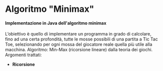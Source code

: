 # Algoritmo "Minimax"
#### Implementazione in Java dell'algoritmo minimax
L’obiettivo è quello di implementare un programma in grado di calcolare, fino ad una certa profondità,
tutte le mosse possibili di una partita a Tic Tac Toe, selezionando per ogni mossa del giocatore reale
quella più utile alla macchina.
Algoritmo: Min-Max (ricorsione lineare) dalla teoria dei giochi. <n>
Argomenti trattati:
- <b>Ricorsione<b>